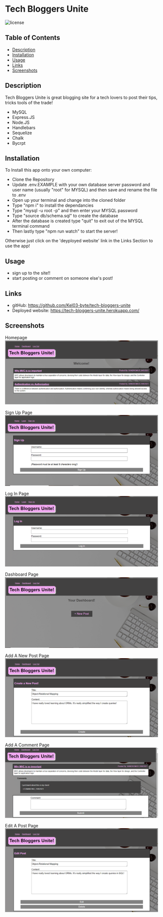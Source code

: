 # Tech Bloggers Unite

![license](https://img.shields.io/badge/License-MIT-blue.svg)

## Table of Contents

- [Description](#description)
- [Installation](#installation)
- [Usage](#usage)
- [Links](#links)
- [Screenshots](#screenshots)

## Description

Tech Bloggers Unite is great blogging site for a tech lovers to post their tips, tricks tools of the trade!

- MySQL
- Express.JS
- Node.JS
- Handlebars
- Sequelize
- Chalk
- Bycrpt

## Installation

To Install this app onto your own computer:
* Clone the Repository
* Update .env.EXAMPLE with your own database server password and user name (usually "root" for MYSQL) and then save and rename the file to .env
* Open up your terminal and change into the cloned folder
* Type "npm i" to install the dependancies
* Type "mysql -u root -p" and then enter your MYSQL password
* Type "source db/schema.sql" to create the database
* After the database is created type "quit" to exit out of the MYSQL terminal command
* Then lastly type "npm run watch" to start the server!

Otherwise just click on the 'deyployed website' link in the Links Section to use the app!

## Usage

* sign up to the site!!
* start posting or comment on someone else's post!

## Links

* gitHub: https://github.com/Kel03-byte/tech-bloggers-unite
* Deployed website: https://tech-bloggers-unite.herokuapp.com/

## Screenshots

Homepage
![Home Page](assets/homepage.png)

Sign Up Page
![Sign Up](assets/signup.png)

Log In Page
![Log In](assets/login.png)

Dashboard Page
![Dashboard](assets/dashboard.png)

Add A New Post Page
![Add A Post](assets/create.png)

Add A Comment Page
![Add A Comment](assets/comment.png)

Edit A Post Page
![Edit A Post](assets/edit.png)